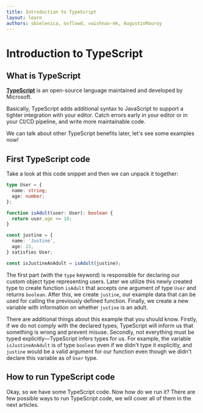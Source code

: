 ```yaml
---
title: Introduction to TypeScript
layout: learn
authors: sbielenica, ovflowd, vaishnav-mk, AugustinMauroy
---
```


# Introduction to TypeScript

## What is TypeScript

**[TypeScript](https://www.typescriptlang.org)** is an open-source language maintained and developed by Microsoft.

Basically, TypeScript adds additional syntax to JavaScript to support a tighter integration with your editor. Catch errors early in your editor or in your CI/CD pipeline, and write more maintainable code.

We can talk about other TypeScript benefits later, let's see some examples now!

## First TypeScript code

Take a look at this code snippet and then we can unpack it together:

<!--
  Maintainers note: this code is duplicated in the next article, please keep them in sync
-->

```ts
type User = {
  name: string;
  age: number;
};

function isAdult(user: User): boolean {
  return user.age >= 18;
}

const justine = {
  name: 'Justine',
  age: 23,
} satisfies User;

const isJustineAnAdult = isAdult(justine);
```

The first part (with the `type` keyword) is responsible for declaring our custom object type representing users. Later we utilize this newly created type to create function `isAdult` that accepts one argument of type `User` and returns `boolean`. After this, we create `justine`, our example data that can be used for calling the previously defined function. Finally, we create a new variable with information on whether `justine` is an adult.

There are additional things about this example that you should know. Firstly, if we do not comply with the declared types, TypeScript will inform us that something is wrong and prevent misuse. Secondly, not everything must be typed explicitly—TypeScript infers types for us. For example, the variable `isJustineAnAdult` is of type `boolean` even if we didn't type it explicitly, and `justine` would be a valid argument for our function even though we didn't declare this variable as of `User` type.

## How to run TypeScript code

Okay, so we have some TypeScript code. Now how do we run it?
There are few possible ways to run TypeScript code, we will cover all of them in the next articles.